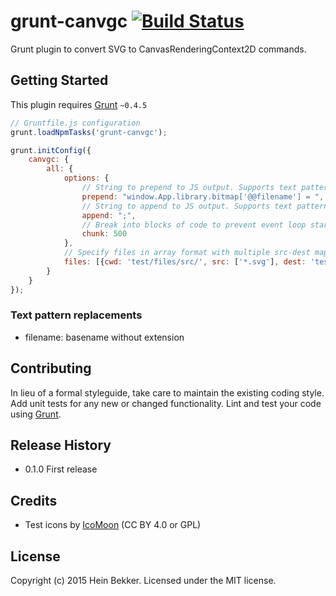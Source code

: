 # grunt-canvgc [![Build Status](https://secure.travis-ci.org/netbek/grunt-canvgc.png?branch=master)](http://travis-ci.org/netbek/grunt-canvgc)

Grunt plugin to convert SVG to CanvasRenderingContext2D commands.

## Getting Started
This plugin requires [Grunt](http://gruntjs.com/) `~0.4.5`

```javascript
// Gruntfile.js configuration
grunt.loadNpmTasks('grunt-canvgc');

grunt.initConfig({
	canvgc: {
		all: {
			options: {
				// String to prepend to JS output. Supports text pattern replacement (see below).
				prepend: "window.App.library.bitmap['@@filename'] = ",
				// String to append to JS output. Supports text pattern replacement (see below).
				append: ";",
				// Break into blocks of code to prevent event loop starvation when rendering large files.
				chunk: 500
			},
			// Specify files in array format with multiple src-dest mapping
			files: [{cwd: 'test/files/src/', src: ['*.svg'], dest: 'test/files/dest/'}]
		}
	}
});
```

### Text pattern replacements

* filename: basename without extension

## Contributing
In lieu of a formal styleguide, take care to maintain the existing coding style. Add unit tests for any new or changed functionality. Lint and test your code using [Grunt](http://gruntjs.com/).

## Release History
* 0.1.0 First release

## Credits
* Test icons by [IcoMoon](https://icomoon.io) (CC BY 4.0 or GPL)

## License
Copyright (c) 2015 Hein Bekker. Licensed under the MIT license.
